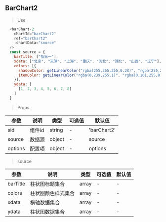 ## BarChart2

> Use
```javascript
  <barChart-2 
    chartId="barChart2"
    ref="barChart2"
    :chartData="source"
  />
  const source = {
    barTitle: ["指标一"],
    xdata: ["北京", "天津", "上海", "重庆", "河北", "湖北", "山西", "辽宁"],
    colors: [{
      shadowColor: getLinearColor("rgba(255,255,255,0.28)", "rgba(255,255,255,0)"),
      itemColor: getLinearColor("rgba(0,239,255,1)", "rgba(0,161,255,0)"),
    }],
    ydata: [
      [1, 2, 3, 4, 5, 6, 7, 8]
    ]
  }
```

> Props

参数|说明|类型|可选值|默认值
-|-|-|-|-|
sid|组件id|string|-|'barChart2'
source|数据源|object|-|source
options|配置项|object|-|options

> source

参数|说明|类型|可选值|默认值
-|-|-|-|-|
barTitle|柱状图标题集合|array| -| -
colors|柱状图颜色样式集合|array| -| -
xdata|横轴数据集合|array| -| -
ydata|柱状图数据集合|array|-| -
